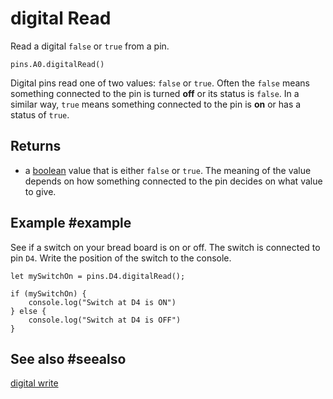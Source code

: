 # digital Read

Read a digital `false` or `true` from a pin.

```sig
pins.A0.digitalRead()
```

Digital pins read one of two values: `false` or `true`. Often the `false` means something connected
to the pin is turned **off** or its status is `false`. In a similar way, `true` means something
connected to the pin is **on** or has a status of `true`.

## Returns

* a [boolean](types/boolean) value that is either `false` or `true`. The meaning of the value depends on how something connected to the pin decides on what value to give.

## Example #example

See if a switch on your bread board is on or off. The switch is connected to pin `D4`. Write the position of the switch to the console.

```blocks
let mySwitchOn = pins.D4.digitalRead();

if (mySwitchOn) {
    console.log("Switch at D4 is ON")
} else {
    console.log("Switch at D4 is OFF")
}
```

## See also #seealso

[digital write](/reference/pins/digital-write)